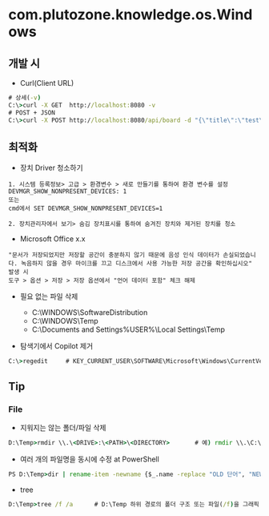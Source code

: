 # com.plutozone.knowledge.os.Windows


## 개발 시
- Curl(Client URL)
```cmd
# 상세(-v)
C:\>curl -X GET  http://localhost:8080 -v
# POST + JSON
C:\>curl -X POST http://localhost:8080/api/board -d "{\"title\":\"test\", \"contents\":\"test\"}" -H "Content-type: application/json" -v
```


## 최적화
- 장치 Driver 청소하기
```
1. 시스템 등록정보> 고급 > 환경변수 > 새로 만들기를 통하여 환경 변수를 설정
DEVMGR_SHOW_NONPRESENT_DEVICES: 1
또는
cmd에서 SET DEVMGR_SHOW_NONPRESENT_DEVICES=1

2. 장치관리자에서 보기> 숨김 장치표시를 통하여 숨겨진 장치와 제거된 장치를 청소
```

- Microsoft Office x.x
```
"문서가 저장되었지만 저장할 공간이 충분하지 않기 때문에 음성 인식 데이터가 손실되었습니다. 녹음하지 않을 경우 마이크를 끄고 디스크에서 사용 가능한 저장 공간을 확인하십시오" 발생 시
도구 > 옵션 > 저장 > 저장 옵션에서 "언어 데이터 포함" 체크 해제
```

- 필요 없는 파일 삭제
	- C:\WINDOWS\SoftwareDistribution
	- C:\WINDOWS\Temp
	- C:\Documents and Settings\%USER%\Local Settings\Temp

- 탐색기에서 Copilot 제거
```cmd
C:\>regedit		# KEY_CURRENT_USER\SOFTWARE\Microsoft\Windows\CurrentVersion\Explorer\Advanced를 찾아서 ShowCopilotButton라는 DWORD(32bit) 이름을 추가하고 0을 설정
```


## Tip
### File
- 지워지는 않는 폴더/파일 삭제
```cmd
D:\Temp>rmdir \\.\<DRIVE>:\<PATH>\<DIRECTORY>		# 예) rmdir \\.\C:\Temp\A /s
```

- 여러 개의 파일명을 동시에 수정 at PowerShell
```cmd
PS D:\Temp>dir | rename-item -newname {$_.name -replace "OLD 단어", "NEW 단어"}	# D:\Temp의 모든 파일명에서 "OLD 단어"를 "NEW 단어"로 편집
```

- tree
```cmd
D:\Temp>tree /f /a		# D:\Temp 하위 경로의 폴더 구조 또는 파일(/f)을 그래픽 또는 텍스트 문자(/a)로 화면에 표시
```